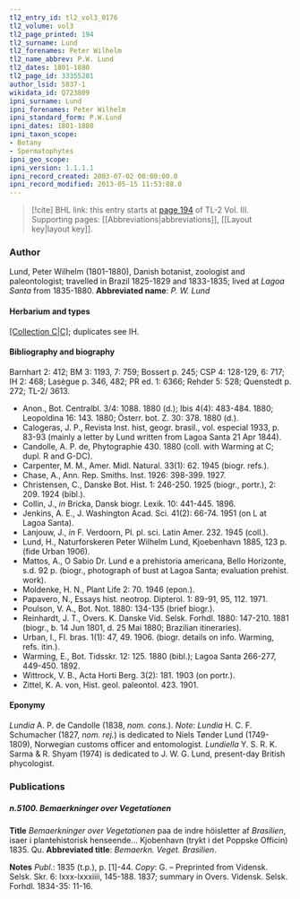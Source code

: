 ```yaml
---
tl2_entry_id: tl2_vol3_0176
tl2_volume: vol3
tl2_page_printed: 194
tl2_surname: Lund
tl2_forenames: Peter Wilhelm
tl2_name_abbrev: P.W. Lund
tl2_dates: 1801-1880
tl2_page_id: 33355281
author_lsid: 5837-1
wikidata_id: Q723809
ipni_surname: Lund
ipni_forenames: Peter Wilhelm
ipni_standard_form: P.W.Lund
ipni_dates: 1801-1880
ipni_taxon_scope: 
- Botany
- Spermatophytes
ipni_geo_scope: 
ipni_version: 1.1.1.1
ipni_record_created: 2003-07-02 00:00:00.0
ipni_record_modified: 2013-05-15 11:53:08.0
---
```



> [!cite] BHL link: this entry starts at [page 194](https://www.biodiversitylibrary.org/page/33355281) of TL-2 Vol. III.
> Supporting pages: [[Abbreviations|abbreviations]], [[Layout key|layout key]].

### Author

Lund, Peter Wilhelm (1801-1880), Danish botanist, zoologist and paleontologist; travelled in Brazil 1825-1829 and 1833-1835; lived at *Lagoa Santa* from 1835-1880. 
**Abbreviated name**: *P. W. Lund*

#### Herbarium and types

[[Collection C|C]](12.000); duplicates see IH.

#### Bibliography and biography

Barnhart 2: 412; BM 3: 1193, 7: 759; Bossert p. 245; CSP 4: 128-129, 6: 717; IH 2: 468; Lasègue p. 346, 482; PR ed. 1: 6366; Rehder 5: 528; Quenstedt p. 272; TL-2/ 3613.
- Anon., Bot. Centralbl. 3/4: 1088. 1880 (d.); Ibis 4(4): 483-484. 1880; Leopoldina 16: 143. 1880; Österr. bot. Z. 30: 378. 1880 (d.).
- Calogeras, J. P., Revista Inst. hist, geogr. brasil., vol. especial 1933, p. 83-93 (mainly a letter by Lund written from Lagoa Santa 21 Apr 1844).
- Candolle, A. P. de, Phytographie 430. 1880 (coll. with Warming at C; dupl. R and G-DC).
- Carpenter, M. M., Amer. Midl. Natural. 33(1): 62. 1945 (biogr. refs.).
- Chase, A., Ann. Rep. Smiths. Inst. 1926: 398-399. 1927.
- Christensen, C., Danske Bot. Hist. 1: 246-250. 1925 (biogr., portr.), 2: 209. 1924 (bibl.).
- Collin, J., *in* Bricka, Dansk biogr. Lexik. 10: 441-445. 1896.
- Jenkins, A. E., J. Washington Acad. Sci. 41(2): 66-74. 1951 (on L at Lagoa Santa).
- Lanjouw, J., *in* F. Verdoorn, Pl. pl. sci. Latin Amer. 232. 1945 (coll.).
- Lund, H., Naturforskeren Peter Wilhelm Lund, Kjoebenhavn 1885, 123 p. (fide Urban 1906).
- Mattos, A., O Sabio Dr. Lund e a prehistoria americana, Bello Horizonte, s.d. 92 p. (biogr., photograph of bust at Lagoa Santa; evaluation prehist. work).
- Moldenke, H. N., Plant Life 2: 70. 1946 (epon.).
- Papavero, N., Essays hist. neotrop. Dipterol. 1: 89-91, 95, 112. 1971.
- Poulson, V. A., Bot. Not. 1880: 134-135 (brief biogr.).
- Reinhardt, J. T., Overs. K. Danske Vid. Selsk. Forhdl. 1880: 147-210. 1881 (biogr., b. 14 Jun 1801, d. 25 Mai 1880; Brazilian itineraries).
- Urban, I., Fl. bras. 1(1): 47, 49. 1906. (biogr. details on info. Warming, refs. itin.).
- Warming, E., Bot. Tidsskr. 12: 125. 1880 (bibl.); Lagoa Santa 266-277, 449-450. 1892.
- Wittrock, V. B., Acta Horti Berg. 3(2): 181. 1903 (on portr.).
- Zittel, K. A. von, Hist. geol. paleontol. 423. 1901.

#### Eponymy

*Lundia* A. P. de Candolle (1838, *nom. cons.*). *Note*: *Lundia* H. C. F. Schumacher (1827, *nom. rej.*) is dedicated to Niels Tønder Lund (1749-1809), Norwegian customs officer and entomologist. *Lundiella* Y. S. R. K. Sarma & R. Shyam (1974) is dedicated to J. W. G. Lund, present-day British phycologist.

### Publications

##### n.5100. Bemaerkninger over Vegetationen

**Title**
*Bemaerkninger over Vegetationen* paa de indre höisletter af *Brasilien*, isaer i plantehistorisk henseende... Kjobenhavn (trykt i det Poppske Officin) 1835. Qu.
**Abbreviated title**: *Bemaerkn. Veget. Brasilien*.

**Notes**
*Publ*.: 1835 (t.p.), p. \[1\]-44. *Copy*: G. – Preprinted from Vidensk. Selsk. Skr. 6: lxxx-lxxxiiii, 145-188. 1837; summary in Overs. Vidensk. Selsk. Forhdl. 1834-35: 11-16.

